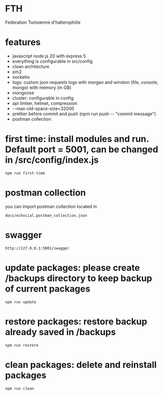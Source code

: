 # FTH
Federation Tunisienne d'halterophilie
# features
- javascript node.js 20 with express 5
- everything is configurable in src/config
- clean architecture
- pm2 
- socketio
- logs: custom json requests logs with morgan and winston (file, console, mongo) with memory (in GB) 
- mongoose
- cluster: configurable in config
- api limiter, helmet, compression
- --max-old-space-size=32000
- prettier before commit and push (npm run push -- "commit message")
- postman collection


# first time: install modules and run. Default port = 5001, can be changed in /src/config/index.js
```
npm run first-time
```

# postman collection
you can import postman collection located in
```
docs/echocial.postman_collection.json
```

# swagger
```
http://127.0.0.1:5001/swagger
```

# update packages: please create /backups directory to keep backup of current packages
```
npm run update
```

# restore packages: restore backup already saved in /backups
```
npm run restore
```

# clean packages: delete and reinstall packages
```
npm run clean
```